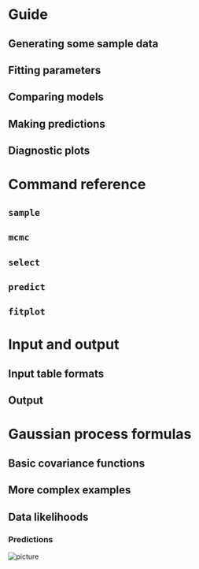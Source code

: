 
# Guide

## Generating some sample data

## Fitting parameters

## Comparing models

## Making predictions

## Diagnostic plots

# Command reference

## `sample`

## `mcmc`

## `select`

## `predict`

## `fitplot`

# Input and output

## Input table formats

## Output

# Gaussian process formulas

## Basic covariance functions

## More complex examples

## Data likelihoods

### Predictions

![picture](img/abc.png)

